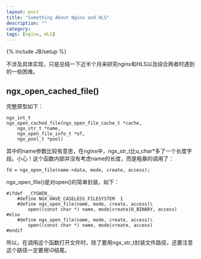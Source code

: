 ```yaml
---
layout: post
title: "Something About Nginx and HLS"
description: ""
category: 
tags: [nginx, HLS]
---
```

{% include JB/setup %}

不涉及具体实现，只是总结一下近半个月来研究nginx和HLS以及综合两者时遇到的一些困难。

## ngx_open_cached_file()

完整原型如下：

	ngx_int_t
	ngx_open_cached_file(ngx_open_file_cache_t *cache, 
		ngx_str_t *name,
		ngx_open_file_info_t *of, 
		ngx_pool_t *pool)

其中的name参数比较有意思，在nginx中，ngx_str_t比u_char\*多了一个长度字段。小心！这个函数内部并没有考虑name的长度，而是粗暴的调用了：

	fd = ngx_open_file(name->data, mode, create, access);

ngx_open_file()是对open()的简单封装，如下：

	#ifdef __CYGWIN__
		#define NGX_HAVE_CASELESS_FILESYSTEM  1
		#define ngx_open_file(name, mode, create, access)\
			open((const char *) name, mode|create|O_BINARY, access)
	#else
		#define ngx_open_file(name, mode, create, access)\
			open((const char *) name, mode|create, access)
	#endif

所以，在调用这个函数打开文件时，除了要用ngx_str_t封装文件路径，还要注意这个路径一定要用\0结尾。
